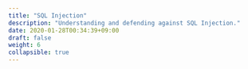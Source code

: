 ```yaml
---
title: "SQL Injection"
description: "Understanding and defending against SQL Injection."
date: 2020-01-28T00:34:39+09:00
draft: false
weight: 6
collapsible: true
---
```


